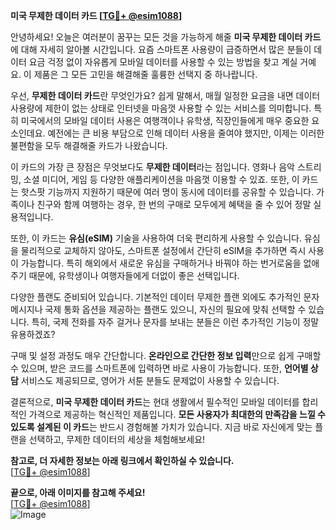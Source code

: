**미국 무제한 데이터 카드 [[TG💪+ @esim1088](https://t.me/s/esim1088)]**

안녕하세요! 오늘은 여러분이 꿈꾸는 모든 것을 가능하게 해줄 **미국 무제한 데이터 카드**에 대해 자세히 알아볼 시간입니다. 요즘 스마트폰 사용량이 급증하면서 많은 분들이 데이터 요금 걱정 없이 자유롭게 모바일 데이터를 사용할 수 있는 방법을 찾고 계실 거예요. 이 제품은 그 모든 고민을 해결해줄 훌륭한 선택지 중 하나랍니다.

우선, **무제한 데이터 카드**란 무엇인가요? 쉽게 말해서, 매월 일정한 요금을 내면 데이터 사용량에 제한이 없는 상태로 인터넷을 마음껏 사용할 수 있는 서비스를 의미합니다. 특히 미국에서의 모바일 데이터 사용은 여행객이나 유학생, 직장인들에게 매우 중요한 요소인데요. 예전에는 큰 비용 부담으로 인해 데이터 사용을 줄여야 했지만, 이제는 이러한 불편함을 모두 해결해줄 카드가 나왔습니다.

이 카드의 가장 큰 장점은 무엇보다도 **무제한 데이터**라는 점입니다. 영화나 음악 스트리밍, 소셜 미디어, 게임 등 다양한 애플리케이션을 마음껏 이용할 수 있죠. 또한, 이 카드는 핫스팟 기능까지 지원하기 때문에 여러 명이 동시에 데이터를 공유할 수 있습니다. 가족이나 친구와 함께 여행하는 경우, 한 번의 구매로 모두에게 혜택을 줄 수 있어 정말 실용적입니다.

또한, 이 카드는 **유심(eSIM)** 기술을 사용하여 더욱 편리하게 사용할 수 있습니다. 유심을 물리적으로 교체하지 않아도, 스마트폰 설정에서 간단히 eSIM을 추가하면 즉시 사용이 가능합니다. 특히 해외에서 새로운 유심을 구매하거나 바꿔야 하는 번거로움을 없애주기 때문에, 유학생이나 여행자들에게 더없이 좋은 선택입니다. 

다양한 플랜도 준비되어 있습니다. 기본적인 데이터 무제한 플랜 외에도 추가적인 문자 메시지나 국제 통화 옵션을 제공하는 플랜도 있으니, 자신의 필요에 맞춰 선택할 수 있습니다. 특히, 국제 전화를 자주 걸거나 문자를 보내는 분들은 이런 추가적인 기능이 정말 유용하겠죠?

구매 및 설정 과정도 매우 간단합니다. **온라인으로 간단한 정보 입력**만으로 쉽게 구매할 수 있으며, 받은 코드를 스마트폰에 입력하면 바로 사용이 가능합니다. 또한, **언어별 상담** 서비스도 제공되므로, 영어가 서툰 분들도 문제없이 사용할 수 있습니다.

결론적으로, **미국 무제한 데이터 카드**는 현대 생활에서 필수적인 모바일 데이터를 합리적인 가격으로 제공하는 혁신적인 제품입니다. **모든 사용자가 최대한의 만족감을 느낄 수 있도록 설계된 이 카드**는 반드시 경험해볼 가치가 있습니다. 지금 바로 자신에게 맞는 플랜을 선택하고, 무제한 데이터의 세상을 체험해보세요!

**참고로, 더 자세한 정보는 아래 링크에서 확인하실 수 있습니다.**  
[[TG💪+ @esim1088](https://t.me/s/esim1088)]  

**끝으로, 아래 이미지를 참고해 주세요!**  
[[TG💪+ @esim1088](https://t.me/s/esim1088)]  
![Image](https://i.postimg.cc/Y0z9fWf4/image.png)